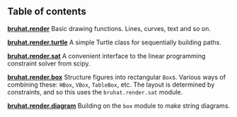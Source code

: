 
Table of contents
-----------------

__[bruhat.render](test_canvas.html)__
Basic drawing functions. Lines, curves, text and so on.

__[bruhat.render.turtle](test_turtle.html)__
A simple Turtle class for sequentially building paths.

__[bruhat.render.sat](test_sat.html)__
A convenient interface to the linear programming 
constraint solver from scipy.

__[bruhat.render.box](test_box.html)__
Structure figures into rectangular `Box`s.
Various ways of combining these: `HBox`, `VBox`, `TableBox`, etc.
The layout is determined by constraints, and so this uses
the `bruhat.render.sat` module.

__[bruhat.render.diagram](test_diagram.html)__
Building on the `box` module to make string diagrams.

